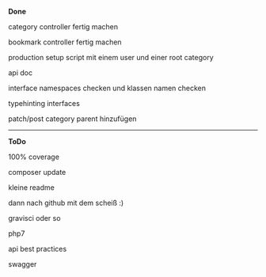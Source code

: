 **Done**

category controller fertig machen

bookmark controller fertig machen

production setup script mit einem user und einer root category

api doc

interface namespaces checken und klassen namen checken

typehinting interfaces

patch/post category parent hinzufügen

---
**ToDo**

100% coverage

composer update

kleine readme

dann nach github mit dem scheiß :)

gravisci oder so

php7

api best practices

swagger
